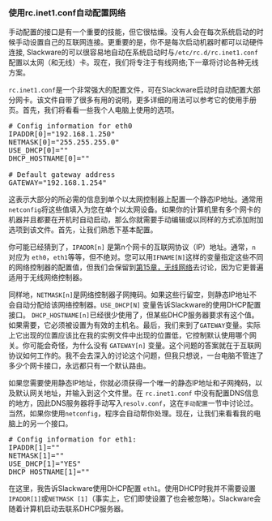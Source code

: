### 使用rc.inet1.conf自动配置网络
 
手动配置的接口是有一个重要的技能，但它很枯燥。没有人会在每次系统启动的时候手动设置自己的互联网连接。更重要的是，你不是每次启动机器时都可以动硬件连接, Slackware的可以很容易地自动在系统启动时与`/etc/rc.d/rc.inet1.conf`配置以太网（和无线）卡。现在，我们将专注于有线网络;下一章将讨论各种无线方案。

`rc.inet1.conf`是一个非常强大的配置文件，可在Slackware启动时自动配置大部分网卡。该文件自带了很多有用的说明，更多详细的用法可以参考它的使用手册页。首先，我们将看看一些我个人电脑上使用的选项。

<pre>
# Config information for eth0 
IPADDR[0]="192.168.1.250"
NETMASK[0]="255.255.255.0"
USE_DHCP[0]=""
DHCP_HOSTNAME[0]=""

# Default gateway address
GATEWAY="192.168.1.254"
</pre>

这表示大部分的所必需的信息到单个以太网控制器上配置一个静态IP地址。通常用`netconfig`将这些值填入为您在单个以太网设备。如果你的计算机里有多个网卡的机器并且都要在开机时自动启动，那么你就需要手动编辑或以同样的方式添加附加选项到该文件。首先，让我们熟悉下基本配置。

你可能已经猜到了，`IPADDR[n]` 是第n个网卡的互联网协议（IP）地址。通常，`n` 对应为 `eth0`，`eth1`等等，但不绝对。您可以用`IFNAME[N]`这样的变量指定这些不同的网络控制器的配置值，但我们会保留到[第15章，无线网络](../chapter_15/README.md)去讨论，因为它更普遍适用于无线网络控制器。

同样地，`NETMASK[n]`是网络控制器子网掩码。如果这些行留空，则静态IP地址不会自动分配给该网络控制器。`USE_DHCP[N]` 变量告诉Slackware的使用DHCP配置接口。 `DHCP_HOSTNAME[n]`已经很少使用了，但某些DHCP服务器要求有这个值。如果需要，它必须被设置为有效的主机名。最后，我们来到了`GATEWAY`变量。实际上它出现的位置应该比在我的实例文件中出现的位置低，它控制默认使用哪个网关。你可能会奇怪，为什么没有 `GATEWAY[n]` 变量。这个问题的答案就在于互联网协议如何工作的。我不会去深入的讨论这个问题，但我只想说，一台电脑不管连了多少个网卡接口，永远都只有一个默认路由。

如果您需要使用静态IP地址，你就必须获得一个唯一的静态IP地址和子网掩码，以及默认网关地址，并输入到这个文件里。在 `rc.inet1.conf` 中没有配置DNS信息的地方，因此DNS服务器将手动写入`resolv.conf`，这在`手动配置`一节中讨论过。当然，如果你使用`netconfig`，程序会自动帮你处理。现在，让我们来看看我的电脑上的另一个接口。

<pre>
# Config information for eth1:
IPADDR[1]=""
NETMASK[1]=""
USE_DHCP[1]="YES"
DHCP_HOSTNAME[1]=""
</pre>

在这里，我告诉Slackware使用DHCP配置 `eth1`。使用DHCP时我并不需要设置 `IPADDR[1]`或`NETMASK [1]`（事实上，它们即使设置了也会被忽略）。Slackware会随着计算机启动去联系DHCP服务器。
